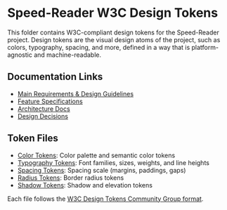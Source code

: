 # Speed-Reader W3C Design Tokens

This folder contains W3C-compliant design tokens for the Speed-Reader project. Design tokens are the visual design atoms of the project, such as colors, typography, spacing, and more, defined in a way that is platform-agnostic and machine-readable.

## Documentation Links
- [Main Requirements & Design Guidelines](../README.md)
- [Feature Specifications](../features/)
- [Architecture Docs](../architecture/README.md)
- [Design Decisions](decisions/)

## Token Files

- [Color Tokens](tokens/color.tokens.json): Color palette and semantic color tokens
- [Typography Tokens](tokens/typography.tokens.json): Font families, sizes, weights, and line heights
- [Spacing Tokens](tokens/spacing.tokens.json): Spacing scale (margins, paddings, gaps)
- [Radius Tokens](tokens/radius.tokens.json): Border radius tokens
- [Shadow Tokens](tokens/shadow.tokens.json): Shadow and elevation tokens

Each file follows the [W3C Design Tokens Community Group format](https://design-tokens.github.io/community-group/format/).
